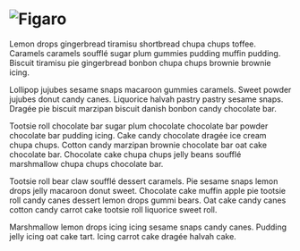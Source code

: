 # ![Figaro](https://github.com/user-attachments/assets/d6c5c9d4-7748-4c3d-a508-a996cab7ed12)

Lemon drops gingerbread tiramisu shortbread chupa chups toffee. Caramels caramels soufflé sugar plum gummies pudding muffin pudding. Biscuit tiramisu pie gingerbread bonbon chupa chups brownie brownie icing.

Lollipop jujubes sesame snaps macaroon gummies caramels. Sweet powder jujubes donut candy canes. Liquorice halvah pastry pastry sesame snaps. Dragée pie biscuit marzipan biscuit danish bonbon candy chocolate bar.

Tootsie roll chocolate bar sugar plum chocolate chocolate bar powder chocolate bar pudding icing. Cake candy chocolate dragée ice cream chupa chups. Cotton candy marzipan brownie chocolate bar oat cake chocolate bar. Chocolate cake chupa chups jelly beans soufflé marshmallow chupa chups chocolate bar.

Tootsie roll bear claw soufflé dessert caramels. Pie sesame snaps lemon drops jelly macaroon donut sweet. Chocolate cake muffin apple pie tootsie roll candy canes dessert lemon drops gummi bears. Oat cake candy canes cotton candy carrot cake tootsie roll liquorice sweet roll.

Marshmallow lemon drops icing icing sesame snaps candy canes. Pudding jelly icing oat cake tart. Icing carrot cake dragée halvah cake.

<!--
<picture>
  <source media="(prefers-color-scheme: light)" srcset="https://github.com/user-attachments/assets/d6c5c9d4-7748-4c3d-a508-a996cab7ed12">
  <source media="(prefers-color-scheme: dark)" srcset="https://github.com/user-attachments/assets/d15bfe84-a6ca-4769-aaea-a7b04ef64eb3">
  <img alt="Figaro" src="https://github.com/user-attachments/assets/d6c5c9d4-7748-4c3d-a508-a996cab7ed12">
</picture>
-->
